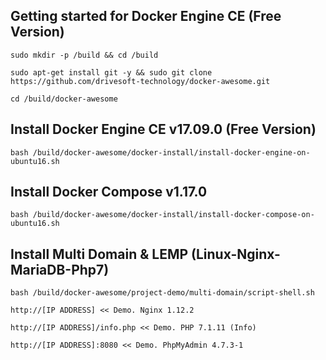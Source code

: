 Getting started for Docker Engine CE (Free Version)
---------------------------------------------------

```
sudo mkdir -p /build && cd /build

sudo apt-get install git -y && sudo git clone https://github.com/drivesoft-technology/docker-awesome.git

cd /build/docker-awesome
```


Install Docker Engine CE v17.09.0 (Free Version)
---------------------------------------------------

```
bash /build/docker-awesome/docker-install/install-docker-engine-on-ubuntu16.sh
```


Install Docker Compose v1.17.0
---------------------------------------------------

```
bash /build/docker-awesome/docker-install/install-docker-compose-on-ubuntu16.sh
```


Install Multi Domain & LEMP (Linux-Nginx-MariaDB-Php7)
---------------------------------------------------

```
bash /build/docker-awesome/project-demo/multi-domain/script-shell.sh
```

```
http://[IP ADDRESS] << Demo. Nginx 1.12.2

http://[IP ADDRESS]/info.php << Demo. PHP 7.1.11 (Info) 

http://[IP ADDRESS]:8080 << Demo. PhpMyAdmin 4.7.3-1
```
